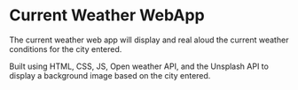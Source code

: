 # Current Weather WebApp

The current weather web app will display and real aloud the current weather conditions for the city entered.

Built using HTML, CSS, JS, Open weather API, and the Unsplash API to display a background image based on the city entered. 
